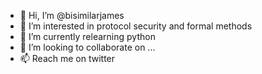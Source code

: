 - 👋 Hi, I’m @bisimilarjames
- 👀 I’m interested in protocol security and formal methods
- 🌱 I’m currently relearning python
- 💞️ I’m looking to collaborate on ...
- 📫 Reach me on twitter 

<!---
bisimilarjames/bisimilarjames is a ✨ special ✨ repository because its `README.md` (this file) appears on your GitHub profile.
You can click the Preview link to take a look at your changes.
--->
